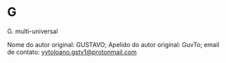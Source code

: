 # G
G. multi-universal

Nome do autor original: GUSTAVO;
Apelido do autor original: GuvTo;
email de contato: yytoloano.gstv1@protonmail.com
